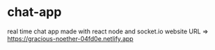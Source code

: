 # chat-app
real time chat app made with react node and socket.io
website URL => https://gracious-noether-04fd0e.netlify.app
